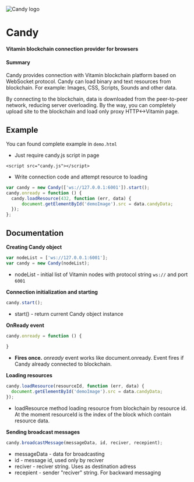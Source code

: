 ![Candy logo](https://github.com/VitaminBlockchain/Candy/raw/master/logo.png)

# Candy
**Vitamin blockchain connection provider for browsers**

#### Summary

Candy provides connection with Vitamin blockchain platform based on WebSocket protocol.
Candy can load binary and text resources from blockchain. For example: Images, CSS, Scripts, Sounds and other data. 

By connecting to the blockchain, data is downloaded from the peer-to-peer network, reducing server overloading. By the way, you can completely upload site to the blockchain and load only proxy HTTP<->Vitamin page.


## Example

You can found complete example in ``demo.html``

* Just require candy.js script in page

``<script src="candy.js"></script>``

* Write connection code and attempt resource to loading

```javascript
var candy = new Candy(['ws://127.0.0.1:6001']).start();
candy.onready = function () {
  candy.loadResource(432, function (err, data) {
      document.getElementById('demoImage').src = data.candyData;
  });
};
```

## Documentation

**Creating Candy object**

```javascript
var nodeList = ['ws://127.0.0.1:6001'];
var candy = new Candy(nodeList);
```

* nodeList - initial list of Vitamin nodes with protocol string ``ws://`` and port ``6001``

**Connection initialization and starting**

```javascript
candy.start();
```

* start() - return current Candy object instance

**OnReady event**

```javascript
candy.onready = function () {
    
}
```

* **Fires once.** _onready_ event works like document.onready. Event fires if Candy already connected to blockchain. 

**Loading resources**

```javascript
candy.loadResource(resourceId, function (err, data) {
  document.getElementById('demoImage').src = data.candyData;
});
```

* loadResource method loading resource from blockchain by resource id. At the moment resourceId is the index of the block which contain resource data.

**Sending broadcast messages**

```javascript
candy.broadcastMessage(messageData, id, reciver, recepient);
```

* messageData - data for broadcasting
* id - message id, used only by reciver
* reciver - reciver string. Uses as destination adress
* recepient - sender "reciver" string. For backward messaging